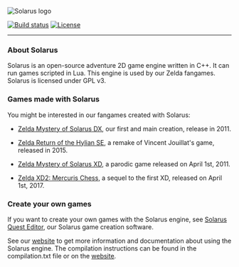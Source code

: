 ![Solarus logo](/images/solarus_logo.png)

[![Build status](https://gitlab.com/solarus-games/solarus/badges/dev/pipeline.svg)](https://gitlab.com/solarus-games/solarus/commits/dev)
[![License](https://img.shields.io/badge/license-GPLv3-blue.svg)](https://www.gnu.org/copyleft/gpl.html)

---

### About Solarus

Solarus is an open-source adventure 2D game engine written in C++.
It can run games scripted in Lua.
This engine is used by our Zelda fangames.
Solarus is licensed under GPL v3.


### Games made with Solarus

You might be interested in our fangames created with Solarus:

* [Zelda Mystery of Solarus DX](https://gitlab.com/solarus-games/zsdx), our first and main creation, release in 2011.

* [Zelda Return of the Hylian SE](https://gitlab.com/solarus-games/zelda_roth_se), a remake of Vincent Jouillat's game, released in 2015.

* [Zelda Mystery of Solarus XD](https://gitlab.com/solarus-games/zsxd), a parodic game released on April 1st, 2011.

* [Zelda XD2: Mercuris Chess](https://gitlab.com/solarus-games/zelda-xd2-mercuris-chess), a sequel to the first XD, released on April 1st, 2017.


### Create your own games

If you want to create your own games with the Solarus engine, see
[Solarus Quest Editor](https://gitlab.com/solarus-games/solarus-quest-editor), our Solarus game creation software.

See our [website](http://www.solarus-games.org) to get more
information and documentation about using the Solarus engine.
The compilation instructions can be found
in the compilation.txt file or on the [website](http://www.solarus-games.org/source-code/compilation-instructions).
